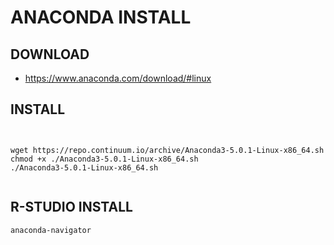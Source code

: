 ANACONDA INSTALL
================


DOWNLOAD
--------


* https://www.anaconda.com/download/#linux


INSTALL
-------


```


wget https://repo.continuum.io/archive/Anaconda3-5.0.1-Linux-x86_64.sh
chmod +x ./Anaconda3-5.0.1-Linux-x86_64.sh
./Anaconda3-5.0.1-Linux-x86_64.sh 


```


R-STUDIO INSTALL
----------------

```
anaconda-navigator 

```

